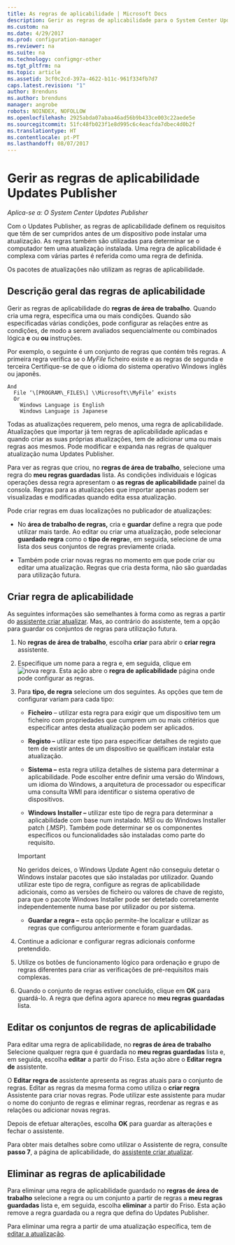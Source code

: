 ```yaml
---
title: As regras de aplicabilidade | Microsoft Docs
description: Gerir as regras de aplicabilidade para o System Center Updates Publisher
ms.custom: na
ms.date: 4/29/2017
ms.prod: configuration-manager
ms.reviewer: na
ms.suite: na
ms.technology: configmgr-other
ms.tgt_pltfrm: na
ms.topic: article
ms.assetid: 3cf0c2cd-397a-4622-b11c-961f334fb7d7
caps.latest.revision: "1"
author: Brenduns
ms.author: brenduns
manager: angrobe
robots: NOINDEX, NOFOLLOW
ms.openlocfilehash: 2925abda07abaa46ad56b9b433ce003c22aede5e
ms.sourcegitcommit: 51fc48fb023f1e8d995c6c4eacfda7dbec4d0b2f
ms.translationtype: HT
ms.contentlocale: pt-PT
ms.lasthandoff: 08/07/2017
---
```

# <a name="manage-applicability-rules-in-updates-publisher"></a>Gerir as regras de aplicabilidade Updates Publisher

*Aplica-se a: O System Center Updates Publisher*

Com o Updates Publisher, as regras de aplicabilidade definem os requisitos que têm de ser cumpridos antes de um dispositivo pode instalar uma atualização. As regras também são utilizadas para determinar se o computador tem uma atualização instalada. Uma regra de aplicabilidade é complexa com várias partes é referida como uma regra de definida.

Os pacotes de atualizações não utilizam as regras de aplicabilidade.

## <a name="overview-of-applicability-rules"></a>Descrição geral das regras de aplicabilidade
Gerir as regras de aplicabilidade do **regras de área de trabalho**. Quando cria uma regra, especifica uma ou mais condições. Quando são especificadas várias condições, pode configurar as relações entre as condições, de modo a serem avaliados sequencialmente ou combinados lógica **e** ou **ou** instruções.

Por exemplo, o seguinte é um conjunto de regras que contém três regras. A primeira regra verifica se o *MyFile* ficheiro existe e as regras de segunda e terceira Certifique-se de que o idioma do sistema operativo Windows inglês ou japonês.

    And  
      File ‘\[PROGRAM\_FILES\] \\Microsoft\\MyFile’ exists  
      Or  
        Windows Language is English   
        Windows Language is Japanese

Todas as atualizações requerem, pelo menos, uma regra de aplicabilidade. Atualizações que importar já tem regras de aplicabilidade aplicadas e quando criar as suas próprias atualizações, tem de adicionar uma ou mais regras aos mesmos. Pode modificar e expanda nas regras de qualquer atualização numa Updates Publisher.

Para ver as regras que criou, no **regras de área de trabalho**, selecione uma regra do **meu regras guardadas** lista. As condições individuais e lógicas operações dessa regra apresentam o **as regras de aplicabilidade** painel da consola. Regras para as atualizações que importar apenas podem ser visualizadas e modificadas quando edita essa atualização.

Pode criar regras em duas localizações no publicador de atualizações:

-   No **área de trabalho de regras,** cria e **guardar** define a regra que pode utilizar mais tarde. Ao editar ou criar uma atualização, pode selecionar **guardado regra** como o **tipo de regra**e, em seguida, selecione de uma lista dos seus conjuntos de regras previamente criada.

-   Também pode criar novas regras no momento em que pode criar ou editar uma atualização. Regras que cria desta forma, não são guardadas para utilização futura.

## <a name="create-applicability-rule"></a>Criar regra de aplicabilidade
As seguintes informações são semelhantes à forma como as regras a partir do [assistente criar atualizar](/sccm/sum/tools/create-updates-with-updates-publisher#the-create-update-wizard). Mas, ao contrário do assistente, tem a opção para guardar os conjuntos de regras para utilização futura.

1.  No **regras de área de trabalho**, escolha **criar** para abrir o **criar regra** assistente.

2.  Especifique um nome para a regra e, em seguida, clique em ![nova regra](media/newrule.png). Esta ação abre o **regra de aplicabilidade** página onde pode configurar as regras.

3.  Para **tipo, de regra** selecione um dos seguintes. As opções que tem de configurar variam para cada tipo:

    -   **Ficheiro** – utilizar esta regra para exigir que um dispositivo tem um ficheiro com propriedades que cumprem um ou mais critérios que especificar antes desta atualização podem ser aplicados.

    -   **Registo –** utilizar este tipo para especificar detalhes de registo que tem de existir antes de um dispositivo se qualificam instalar esta atualização.

    -   **Sistema –** esta regra utiliza detalhes de sistema para determinar a aplicabilidade. Pode escolher entre definir uma versão do Windows, um idioma do Windows, a arquitetura de processador ou especificar uma consulta WMI para identificar o sistema operativo de dispositivos.

    -   **Windows Installer –** utilizar este tipo de regra para determinar a aplicabilidade com base num instalado. MSI ou do Windows Installer patch (.MSP). Também pode determinar se os componentes específicos ou funcionalidades são instaladas como parte do requisito.

       > [!IMPORTANT]   
       > No geridos deices, o Windows Update Agent não conseguiu detetar o Windows instalar pacotes que são instaladas por utilizador. Quando utilizar este tipo de regra, configure as regras de aplicabilidade adicionais, como as versões de ficheiro ou valores de chave de registo, para que o pacote Windows Installer pode ser detetado corretamente independentemente numa base por utilizador ou por sistema.

    -   **Guardar a regra –** esta opção permite-lhe localizar e utilizar as regras que configurou anteriormente e foram guardadas.

4.  Continue a adicionar e configurar regras adicionais conforme pretendido.

5.  Utilize os botões de funcionamento lógico para ordenação e grupo de regras diferentes para criar as verificações de pré-requisitos mais complexas.

6.  Quando o conjunto de regras estiver concluído, clique em **OK** para guardá-lo. A regra que defina agora aparece no **meu regras guardadas** lista.

## <a name="edit-applicability-rule-sets"></a>Editar os conjuntos de regras de aplicabilidade
Para editar uma regra de aplicabilidade, no **regras de área de trabalho** Selecione qualquer regra que é guardada no **meu regras guardadas** lista e, em seguida, escolha **editar** a partir do Friso. Esta ação abre o **Editar regra de** assistente.

O **Editar regra de** assistente apresenta as regras atuais para o conjunto de regras. Editar as regras da mesma forma como utiliza o **criar regra** Assistente para criar novas regras. Pode utilizar este assistente para mudar o nome do conjunto de regras e eliminar regras, reordenar as regras e as relações ou adicionar novas regras.

Depois de efetuar alterações, escolha **OK** para guardar as alterações e fechar o assistente.

Para obter mais detalhes sobre como utilizar o Assistente de regra, consulte **passo 7**, a página de aplicabilidade, do [assistente criar atualizar](/sccm/sum/tools/create-updates-with-updates-publisher#the-create-update-wizard).

## <a name="delete-applicability-rules"></a>Eliminar as regras de aplicabilidade
Para eliminar uma regra de aplicabilidade guardado no **regras de área de trabalho** selecione a regra ou um conjunto a partir de regras a **meu regras guardadas** lista e, em seguida, escolha **eliminar** a partir do Friso. Esta ação remove a regra guardada ou a regra que defina do Updates Publisher.

Para eliminar uma regra a partir de uma atualização específica, tem de [editar a atualização](/sccm/sum/tools/manage-updates-with-updates-publisher#edit-updates-and-bundles).
